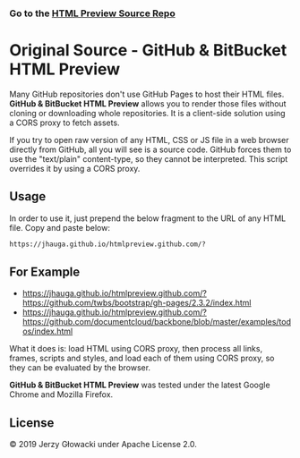 ### Go to the [HTML Preview Source Repo](https://github.com/htmlpreview/htmlpreview.github.com)

# Original Source - GitHub & BitBucket HTML Preview
Many GitHub repositories don't use GitHub Pages to host their HTML files. **GitHub & BitBucket HTML Preview** allows you to render those files without cloning or downloading whole repositories. It is a client-side solution using a CORS proxy to fetch assets.

If you try to open raw version of any HTML, CSS or JS file in a web browser directly from GitHub, all you will see is a source code. GitHub forces them to use the "text/plain" content-type, so they cannot be interpreted. This script overrides it by using a CORS proxy.

## Usage

In order to use it, just prepend the below fragment to the URL of any HTML file. Copy and paste below: 
```markdown
https://jhauga.github.io/htmlpreview.github.com/?
```
## For Example
 - https://jhauga.github.io/htmlpreview.github.com/?https://github.com/twbs/bootstrap/gh-pages/2.3.2/index.html
 - https://jhauga.github.io/htmlpreview.github.com/?https://github.com/documentcloud/backbone/blob/master/examples/todos/index.html

What it does is: load HTML using CORS proxy, then process all links, frames, scripts and styles, and load each of them using CORS proxy, so they can be evaluated by the browser.

**GitHub & BitBucket HTML Preview** was tested under the latest Google Chrome and Mozilla Firefox.

## License

&copy; 2019 Jerzy Głowacki under Apache License 2.0.
